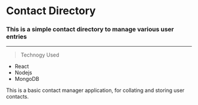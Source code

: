 #  Contact Directory

###  This is a simple contact directory to manage various user entries
---
> Technogy Used
* React
* Nodejs
* MongoDB

This is a basic contact manager application, for collating and storing user contacts. 
